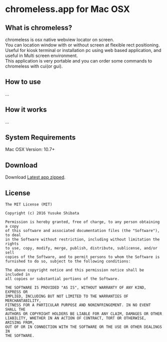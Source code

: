 # chromeless.app for Mac OSX

## What is __chromeless__?

chromeless is osx native webview locator on screen.  
You can location window with or without screen at flexible rect positioning.  
Useful for kiosk terminal or installation pc using web based application, and useful in Multi screen environment.  
This application is very portable and you can order some commands to chromeless with cui(or gui).  

## How to use

...

<!--
- Cmd+
-->

## How it works

...

## System Requirements

Mac OSX Version: 10.7+


## Download

Download [Latest app zipped](dist/chromeless.zip?raw=true).

## License
```
The MIT License (MIT)

Copyright (c) 2016 Yusuke Shibata

Permission is hereby granted, free of charge, to any person obtaining a copy
of this software and associated documentation files (the "Software"), to deal
in the Software without restriction, including without limitation the rights
to use, copy, modify, merge, publish, distribute, sublicense, and/or sell
copies of the Software, and to permit persons to whom the Software is
furnished to do so, subject to the following conditions:

The above copyright notice and this permission notice shall be included in
all copies or substantial portions of the Software.

THE SOFTWARE IS PROVIDED "AS IS", WITHOUT WARRANTY OF ANY KIND, EXPRESS OR
IMPLIED, INCLUDING BUT NOT LIMITED TO THE WARRANTIES OF MERCHANTABILITY,
FITNESS FOR A PARTICULAR PURPOSE AND NONINFRINGEMENT. IN NO EVENT SHALL THE
AUTHORS OR COPYRIGHT HOLDERS BE LIABLE FOR ANY CLAIM, DAMAGES OR OTHER
LIABILITY, WHETHER IN AN ACTION OF CONTRACT, TORT OR OTHERWISE, ARISING FROM,
OUT OF OR IN CONNECTION WITH THE SOFTWARE OR THE USE OR OTHER DEALINGS IN
THE SOFTWARE.
```
